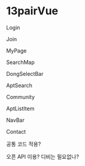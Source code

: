 # 13pairVue

Login

Join

MyPage

SearchMap

DongSelectBar

AptSearch

Community

AptListItem

NavBar

Contact



공통 코드 적용?

오픈 API 이용? 디비는 필요없나?